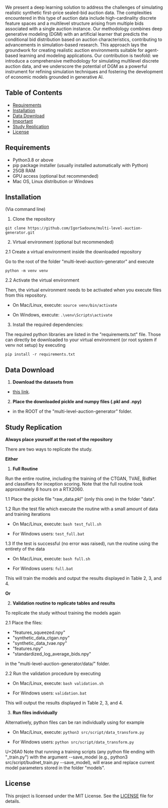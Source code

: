 We present a deep learning solution to address the challenges of simulating realistic synthetic first-price sealed-bid auction data. The complexities encountered in this type of auction data include high-cardinality discrete feature spaces and a multilevel structure arising from multiple bids associated with a single auction instance. Our methodology combines deep generative modeling (DGM) with an artificial learner that predicts the conditional bid distribution based on auction characteristics, contributing to advancements in simulation-based research. This approach lays the groundwork for creating realistic auction environments suitable for agent-based learning and modeling applications. Our contribution is twofold: we introduce a comprehensive methodology for simulating multilevel discrete auction data, and we underscore the potential of DGM as a powerful instrument for refining simulation techniques and fostering the development of economic models grounded in generative AI.

## Table of Contents

- [Requirements](#requirements)
- [Installation](#installation)
- [Data Download](#data-download)
- [Important](#important)
- [Study Replication](#study-replication)
- [License](#license)

## Requirements 

- Python3.8 or above 
- pip package installer (usually installed automatically with Python)
- 25GB RAM
- GPU access (optional but recommended)
- Mac OS, Linux distribution or Windows

## Installation

(Via command line)

1. Clone the repository

`git clone https://github.com/IgorSadoune/multi-level-auction-generator.git`

2. Virtual environment (optional but recommended)

2.1 Create a virtual environment inside the downloaded repository

Go to the root of the folder "multi-level-auction-generator" and execute 

`python -m venv venv`

2.2 Activate the virtual environment 

Then, the virtual environment needs to be activated when you execute files from this repository. 

- On Mac/Linux, execute:
  `source venv/bin/activate`
  
- On Windows, execute:
  `.\venv\Scripts\activate`

3. Install the required dependencies:

The required python libraries are listed in the "requirements.txt" file. Those can directly be downloaded to your virtual environment (or root system if venv not setup) by executing

`pip install -r requirements.txt`

## Data Download

1. **Download the datasets from** 

- [this link](https://zenodo.org/record/8274020).

2. **Place the downloaded pickle and numpy files (.pkl and .npy)**

- in the ROOT of the "multi-level-auction-generator" folder.

## Study Replication

**Always place yourself at the root of the repository**

There are two ways to replicate the study. 

**Either**

1. **Full Routine** 

Run the entire routine, including the training of the CTGAN, TVAE, BidNet and classifiers for inception scoring. Note that the full routine took approximately 8 hours on a RTX2060.

1.1 Place the pickle file "raw_data.pkl" (only this one) in the folder "data".

1.2 Run the test file which execute the routine with a small amount of data and training iterations

- On Mac/Linux, execute:
 `bash test_full.sh`

- For Windows users:
 `test_full.bat`

1.3 If the test is successful (no error was raised), run the routine using the entirety of the data

- On Mac/Linux, execute:
 `bash full.sh`

- For Windows users:
 `full.bat`

This will train the models and output the results displayed in Table 2, 3, and 4.

**Or**

2. **Validation routine to replicate tables and results**

To replicate the study without training the models again

2.1 Place the files:

- "features_squeezed.npy"
- "synthetic_data_ctgan.npy" 
- "synthetic_data_tvae.npy" 
- "features.npy"
- "standardized_log_average_bids.npy"

in the "multi-level-auction-generator/data/" folder.

2.2 Run the validation procedure by executing

- On Mac/Linux, execute:
 `bash validation.sh`

- For Windows users:
 `validation.bat`

This will output the results displayed in Table 2, 3, and 4.

3. **Run files individually**

Alternatively, python files can be ran individually using for example

- On Mac/Linux, execute:
 `python3 src/script/data_transform.py`
 
- For Windows users:
 `python src/script/data_transform.py`

U+26A0 Note that running a training scripts (any python file ending with "_train.py") with the argument --save_model (e.g., python3 src/script/budnet_train.py --save_model), will erase and replace current model parameters stored in the folder "models". 

## License

This project is licensed under the MIT License. See the [LICENSE](LICENSE) file for details.

